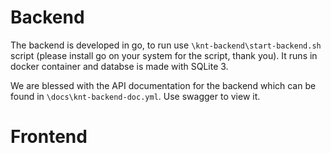 # Backend 
The backend is developed in go, to run use `\knt-backend\start-backend.sh` script (please install go on your system for the script, thank you). It runs in docker container and databse is made with SQLite 3.

We are blessed with the API documentation for the backend which can be found in `\docs\knt-backend-doc.yml`. Use swagger to view it.

# Frontend